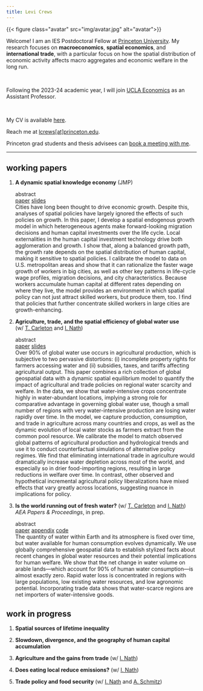 ```yaml
---
title: Levi Crews
---
```


{{< figure class="avatar" src="img/avatar.jpg" alt="avatar">}}

Welcome! I am an IES Postdoctoral Fellow at
[Princeton University](https://ies.princeton.edu/).
My research focuses on **macroeconomics**, **spatial economics**,
and **international trade**,
with a particular focus on how the spatial distribution of economic activity
affects macro aggregates and economic welfare in the long run.

<br>

Following the 2023-24 academic year,
I will join [UCLA Economics](https://economics.ucla.edu/)
as an Assistant Professor.

<br>

My CV is available [here](https://www.levicrews.com/files/crews-cv.pdf).

Reach me at [lcrews[at]princeton.edu](mailto:lcrews@princeton.edu).

Princeton grad students and thesis advisees can [book a meeting with me](https://calendar.app.google/ouW4CBc6e7ohtGgz6).

---

## working papers

1. **A dynamic spatial knowledge economy** (JMP)
    <nav>
    <div class="summary" data-nav="dske">abstract</div>
    <a href="/files/p-dske_paper.pdf" class="button">paper</a>
    <a href="/files/p-dske_slides.pdf" class="button">slides</a>
    </nav>
    <div class="details">
    <div class="summary-target" data-summary="dske">
        Cities have long been thought to drive economic growth. Despite this, analyses of spatial policies have largely ignored the effects of such policies on growth. In this paper, I develop a spatial endogenous growth model in which heterogeneous agents make forward-looking migration decisions and human capital investments over the life cycle. Local externalities in the human capital investment technology drive both agglomeration and growth. I show that, along a balanced growth path, the growth rate depends on the spatial distribution of human capital, making it sensitive to spatial policies. I calibrate the model to data on U.S. metropolitan areas and show that it can rationalize the faster wage growth of workers in big cities, as well as other key patterns in life-cycle wage profiles, migration decisions, and city characteristics. Because workers accumulate human capital at different rates depending on where they live, the model provides an environment in which spatial policy can not just attract skilled workers, but produce them, too. I find that policies that further concentrate skilled workers in large cities are growth-enhancing.
    </div>
    </div>

2. **Agriculture, trade, and the spatial efficiency of global water use** (w/&nbsp;[T.&nbsp;Carleton](https://www.tammacarleton.com/) and [I.&nbsp;Nath](https://www.ishannath.com/))
    <nav>
    <div class="summary" data-nav="wateruse">abstract</div>
    <a href="/files/p-wateruse_paper.pdf" class="button">paper</a>
    <a href="/files/p-wateruse_slides.pdf" class="button">slides</a>
    </nav>
    <div class="details">
    <div class="summary-target" data-summary="wateruse">
        Over 90% of global water use occurs in agricultural production, which is subjective to two pervasive distortions: (i) incomplete property rights for farmers accessing water and (ii) subsidies, taxes, and tariffs affecting agricultural output. This paper combines a rich collection of global geospatial data with a dynamic spatial equilibrium model to quantify the impact of agricultural and trade policies on regional water scarcity and welfare. In the data, we show that water-intensive crops concentrate highly in water-abundant locations, implying a strong role for comparative advantage in governing global water use, though a small number of regions with very water-intensive production are losing water rapidly over time. In the model, we capture production, consumption, and trade in agriculture across many countries and crops, as well as the dynamic evolution of local water stocks as farmers extract from the common pool resource. We calibrate the model to match observed global patterns of agricultural production and hydrological trends and use it to conduct counterfactual simulations of alternative policy regimes. We find that eliminating international trade in agriculture would dramatically increase water depletion across most of the world, and especially so in drier food-importing regions, resulting in large reductions in welfare over time. In contrast, other observed and hypothetical incremental agricultural policy liberalizations have mixed effects that vary greatly across locations, suggesting nuance in implications for policy.
    </div>
    </div>

3. **Is the world running out of fresh water?** (w/&nbsp;[T.&nbsp;Carleton](https://www.tammacarleton.com/) and [I.&nbsp;Nath](https://www.ishannath.com/)) *AEA&nbsp;Papers & Proceedings*, in&nbsp;prep.
    <nav>
    <div class="summary" data-nav="wateruse-pp">abstract</div>
    <a href="/files/p-wateruse_pp-paper.pdf" class="button">paper</a>
    <a href="/files/p-wateruse_pp-appendix.pdf" class="button">appendix</a>
    <a href="https://github.com/tcarleton/ccn-water-PandP" class="button">code</a>
    </nav>
    <div class="details">
    <div class="summary-target" data-summary="wateruse-pp">
        The quantity of water within Earth and its atmosphere is fixed over time, but water available for human consumption evolves dynamically. We use globally comprehensive geospatial data to establish stylized facts about recent changes in global water resources and their potential implications for human welfare. We show that the net change in water volume on arable lands&mdash;which account for 90% of human water consumption&mdash;is almost exactly zero. Rapid water loss is concentrated in regions with large populations, low existing water resources, and low agronomic potential. Incorporating trade data shows that water-scarce regions are net importers of water-intensive goods.
    </div>
    </div>

## work in progress

1. **Spatial sources of lifetime inequality**
    <!-- <nav>
    <div class="summary" data-nav="dskeestimation">abstract</div>
    </nav>
    <div class="details">
    <div class="summary-target" data-summary="dskeestimation">

    </div>
    </div> -->

2. **Slowdown, divergence, and the geography of human capital accumulation**
    <!-- <nav>
    <div class="summary" data-nav="dsketransitions">abstract</div>
    </nav>
    <div class="details">
    <div class="summary-target" data-summary="dsketransitions">

    </div>
    </div> -->

3. **Agriculture and the gains from trade** (w/ [I.&nbsp;Nath](https://www.ishannath.com/))
    <!-- <nav>
    <div class="summary" data-nav="gftag">abstract</div>
    </nav>
    <div class="details">
    <div class="summary-target" data-summary="gftag">

    </div>
    </div> -->

4. **Does eating local reduce emissions?** (w/ [I.&nbsp;Nath](https://www.ishannath.com/))
    <!-- <nav>
    <div class="summary" data-nav="eatlocal">abstract</div>
    </nav>
    <div class="details">
    <div class="summary-target" data-summary="eatlocal">
        This paper examines the conventional wisdom that promoting consumption of locally produced food reduces greenhouse gas emissions. We start by exploring the partial equilibrium consequences of a single consumer's sourcing decisions using existing data on emissions from shipping along with a new high-resolution global spatial dataset containing scientific estimates of crop-wise emissions from agricultural production. Initial exploration suggests that the spatial variation in production emissions from agriculture is substantial relative to the emissions from shipping. Next, we will use a global model of production, consumption, and trade in agriculture to investigate the general equilibrium consequences of varying the level of globalization. We plan to use the model to compare global agricultural emissions under existing policy to a scenario that imposes autarky on all local regions, and to an alternative scenario with much greater openness to trade.
    </div>
    </div> -->

5. **Trade policy and food security** (w/ [I.&nbsp;Nath](https://www.ishannath.com/) and [A.&nbsp;Schmitz](https://www.econ.berkeley.edu/grad/profiles/15946))
    <!-- <nav>
    <div class="summary" data-nav="foodsecurity">abstract</div>
    </nav>
    <div class="details">
    <div class="summary-target" data-summary="foodsecurity">
        This paper investigates how trade policy affects stability in food supply and food prices. We show that openness to trade exerts two competing forces on volatility: (i) diversifying supply across many countries reduces the exposure of local consumers to domestic or regional shocks and (ii) relying on imports for consumption of a necessary good creates vulnerability to geopolitical risk or trade barriers erected in response to instability. We use global panel data on agricultural production, prices, trade flows, trade policy, and weather to examine how trade barriers respond endogenously to agricultural supply shocks and explore the domestic and international transmission of price fluctuations. We plan to use a model of production, consumption, and trade in agriculture to study optimal trade policy for promoting food supply stability in countries facing endogenous trade barriers and stochastic shocks to productivity.
    </div>
    </div> -->
